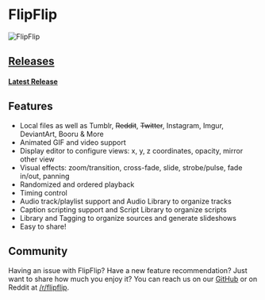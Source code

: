# FlipFlip

<img src="doc_images/flipflip_home.png" alt="FlipFlip" class="col-xs-10 col-xl-7">

## [Releases](https://github.com/regtemp8/flipflip/releases)
#### [Latest Release](https://github.com/regtemp8/flipflip/releases/latest)

## Features
* Local files as well as Tumblr, ~~Reddit~~, ~~Twitter~~, Instagram, Imgur, DeviantArt, Booru & More
* Animated GIF and video support
* Display editor to configure views: x, y, z coordinates, opacity, mirror other view
* Visual effects: zoom/transition, cross-fade, slide, strobe/pulse, fade in/out, panning
* Randomized and ordered playback
* Timing control
* Audio track/playlist support and Audio Library to organize tracks
* Caption scripting support and Script Library to organize scripts
* Library and Tagging to organize sources and generate slideshows
* Easy to share!

## Community
Having an issue with FlipFlip? Have a new feature recommendation? Just want to share how much you enjoy it?
You can reach us on our [GitHub](https://github.com/regtemp8/flipflip) or on Reddit at 
[/r/flipflip](https://www.reddit.com/r/flipflip/).